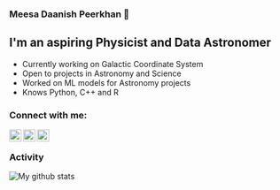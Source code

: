### Meesa Daanish Peerkhan 👋

## I'm an aspiring Physicist and Data Astronomer

- Currently working on Galactic Coordinate System
- Open to projects in Astronomy and Science
- Worked on ML models for Astronomy projects
- Knows Python, C++ and R
### Connect with me:

[<img align="left" alt="codeSTACKr | Twitter" width="22px" src="https://cdn.jsdelivr.net/npm/simple-icons@v3/icons/circle.svg" />][website]
[<img align="left" alt="codeSTACKr | LinkedIn" width="22px" src="https://cdn.jsdelivr.net/npm/simple-icons@v3/icons/linkedin.svg" />][linkedin]
[<img align="left" alt="codeSTACKr | Instagram" width="22px" src="https://cdn.jsdelivr.net/npm/simple-icons@v3/icons/gmail.svg" />][email]

<br />

[website]: https://daanishpeerkhan.ml
[email]: https://mailto:daanish303@gmail.com
[linkedin]: https://www.linkedin.com/in/daanish-peerkhan

### Activity

![My github stats](https://github-readme-stats.vercel.app/api?username=warhead2002&count_private=tru&show_icons=true&hide=contribs,issues)

<!--
**warhead2002/warhead2002** is a ✨ _special_ ✨ repository because its `README.md` (this file) appears on your GitHub profile.

Here are some ideas to get you started:

- 🔭 I’m currently working on ...
- 🌱 I’m currently learning ...
- 👯 I’m looking to collaborate on ...
- 🤔 I’m looking for help with ...
- 💬 Ask me about ...
- 📫 How to reach me: ...
- 😄 Pronouns: ...
- ⚡ Fun fact: ...
-->
